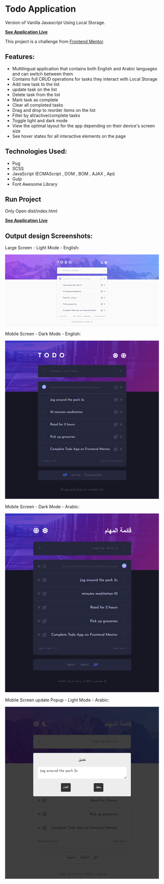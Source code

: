 # Todo Application

Version of Vanilla Javascript Using Local Storage.

**[See Application Live](https://todo-list-app-a-awad.netlify.app/)**

This project is a challenge from [Frontend Mentor](https://www.frontendmentor.io/challenges/todo-app-Su1_KokOW).

## Features:

- Multilingual application that contains both English and Arabic languages and can switch between them
- Contains full CRUD operations for tasks they interact with Local Storage
- Add new task to the list
- update task on the list
- Delete task from the list
- Mark task as complete
- Clear all completed tasks
- Drag and drop to reorder items on the list
- Filter by all/active/complete tasks
- Toggle light and dark mode
- View the optimal layout for the app depending on their device's screen size
- See hover states for all interactive elements on the page

## Technologies Used:

- Pug
- SCSS
- JavaScript (ECMAScript , DOM , BOM , AJAX , Api)
- Gulp
- Font Awesome Library

## Run Project

Only Open dist/index.html

**[See Application Live](https://todo-list-app-a-awad.netlify.app/)**

## Output design Screenshots:

Large Screen - Light Mode - English:

![Output](/Output-design-screenshots/1.png)

Mobile Screen - Dark Mode - English:

![Output](/Output-design-screenshots/2.png)

Mobile Screen - Dark Mode - Arabic:

![Output](/Output-design-screenshots/3.png)

Mobile Screen update Popup - Light Mode - Arabic:

![Output](/Output-design-screenshots/4.png)
